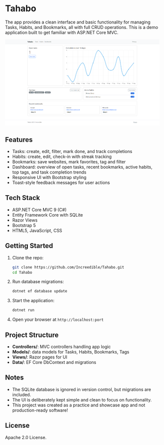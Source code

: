 # Tahabo

The app provides a clean interface and basic functionality for managing Tasks, Habits, and Bookmarks, all with full CRUD operations.
This is a demo application built to get familiar with ASP.NET Core MVC.

![Preview image](Images/Preview.png)

## Features

* Tasks: create, edit, filter, mark done, and track completions
* Habits: create, edit, check-in with streak tracking
* Bookmarks: save websites, mark favorites, tag and filter
* Dashboard: overview of open tasks, recent bookmarks, active habits, top tags, and task completion trends
* Responsive UI with Bootstrap styling
* Toast-style feedback messages for user actions

## Tech Stack

* ASP.NET Core MVC 9 (C#)
* Entity Framework Core with SQLite
* Razor Views
* Bootstrap 5
* HTML5, JavaScript, CSS

## Getting Started

1. Clone the repo:

   ```bash
   git clone https://github.com/Increedible/Tahabo.git
   cd Tahabo
   ```
2. Run database migrations:

   ```bash
   dotnet ef database update
   ```
3. Start the application:

   ```bash
   dotnet run
   ```
4. Open your browser at `http://localhost:port`

## Project Structure

* **Controllers/**: MVC controllers handling app logic
* **Models/**: data models for Tasks, Habits, Bookmarks, Tags
* **Views/**: Razor pages for UI
* **Data/**: EF Core DbContext and migrations

## Notes

* The SQLite database is ignored in version control, but migrations are included.
* The UI is deliberately kept simple and clean to focus on functionality.
* This project was created as a practice and showcase app and not production-ready software!

## License

Apache 2.0 License.
